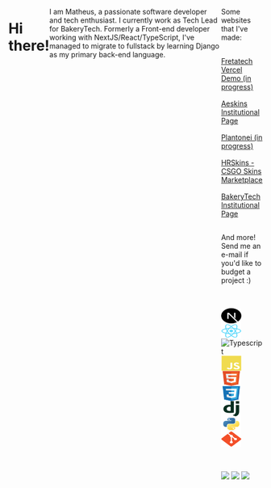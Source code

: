 <div style="display: flex; flex-direction: column; gap: 20px;">
<div style="display: flex">
<h1>Hi there!</h1>
<p>I am Matheus, a passionate software developer and tech enthusiast. I currently work as Tech Lead for BakeryTech. Formerly a Front-end developer working with NextJS/React/TypeScript, I've managed to migrate to fullstack by learning Django as my primary back-end language.</p>
<br>
<div style="display: flex; flex-direction:column; gap:16px;">
<p>Some websites that I've made:</p>
<a href="https://fretatech-front.vercel.app/">Fretatech Vercel Demo (in progress)</a>
<a href="https://aeskins-website.vercel.app/">Aeskins Institutional Page</a>
<a href="https://plantonei-front.vercel.app/">Plantonei (in progress)</a>
<a href="https://www.hrskins.gg/">HRSkins - CSGO Skins Marketplace</a>
<a href="https://www.bakerytech.com.br/">BakeryTech Institutional Page</a>
<p>And more! Send me an e-mail if you'd like to budget a project :)</p>
    
<div style="display: inline_block">
  <br>
  
  <img align="center" alt="NextJS" height="30" width="40" src="https://raw.githubusercontent.com/devicons/devicon/6910f0503efdd315c8f9b858234310c06e04d9c0/icons/nextjs/nextjs-plain.svg"/>
  <img align="center" alt="REACT" height="30" width="40" src="https://raw.githubusercontent.com/devicons/devicon/master/icons/react/react-original.svg"/>
  <img align="center" alt="Typescript" height="30" width="40" src="https://cdn.jsdelivr.net/gh/devicons/devicon/icons/typescript/typescript-plain.svg"/>
  <img align="center" alt="Js" height="30" width="40" src="https://raw.githubusercontent.com/devicons/devicon/master/icons/javascript/javascript-plain.svg"/>
  <img align="center" alt="HTML" height="30" width="40" src="https://raw.githubusercontent.com/devicons/devicon/master/icons/html5/html5-original.svg"/>
  <img align="center" alt="CSS" height="30" width="40" src="https://raw.githubusercontent.com/devicons/devicon/master/icons/css3/css3-original.svg"/>
  <img align="center" alt="Django" height="30" width="40" src="https://raw.githubusercontent.com/devicons/devicon/6910f0503efdd315c8f9b858234310c06e04d9c0/icons/django/django-plain.svg"/>
  <img align="center" alt="PYTHON" height="30" width="40" src="https://raw.githubusercontent.com/devicons/devicon/master/icons/python/python-original.svg"/>
  <img align="center" alt="GitHub" height="30" width="40" src="https://raw.githubusercontent.com/devicons/devicon/master/icons/git/git-original.svg"/>
  
</div>
 <br>
 
<div> 
   <a href="https://instagram.com/matheusftag" target="_blank" rel="noopener noreferrer"><img src="https://img.shields.io/badge/-Instagram-%23E4405F?style=for-the-badge&logo=instagram&logoColor=white" target="_blank"></a>
  <a href = "mailto:matheusftaguiar@gmail.com"><img src="https://img.shields.io/badge/-Gmail-%23333?style=for-the-badge&logo=gmail&logoColor=white" target="_blank" rel="noopener noreferrer"></a>
  <a href="https://www.linkedin.com/in/matheusftaguiar" target="_blank" rel="noopener noreferrer"><img src="https://img.shields.io/badge/-LinkedIn-%230077B5?style=for-the-badge&logo=linkedin&logoColor=white" target="_blank"></a> 
 

</div>
</div>
